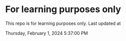 # For learning purposes only
This repo is for learning purposes only.
Last updated at

Thursday, February 1, 2024 5:37:00 PM


